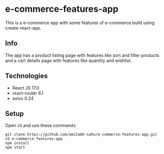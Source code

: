 # e-commerce-features-app
This is a e-commerce app with some features of e-commerce build using create-react-app.

## Info
The app has a product listing page with features like sort and filter products and a cart details page with features like quantity and wishlist.

## Technologies
* React JS 17.0
* react-router 6.1
* axios 0.24

## Setup
Open cli and use these commands:
```shell
git clone https://github.com/amitabh-sahu/e-commerce-features-app.git
cd e-commerce-features-app
npm install
npm start
```